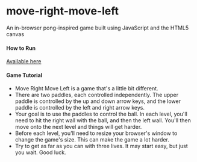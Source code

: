 # move-right-move-left
An in-browser pong-inspired game built using JavaScript and the HTML5 canvas

#### How to Run
[Available here](http://jacobfisher18.github.io/move-right-move-left/)

#### Game Tutorial
- Move Right Move Left is a game that's a little bit different.
- There are two paddles, each controlled independently. The upper paddle is controlled by the up and down arrow keys, and the lower paddle is controlled by the left and right arrow keys.
- Your goal is to use the paddles to control the ball. In each level, you'll need to hit the right wall with the ball, and then the left wall. You'll then move onto the next level and things will get harder.
- Before each level, you'll need to resize your browser's window to change the game's size. This can make the game a lot harder.
- Try to get as far as you can with three lives. It may start easy, but just you wait. Good luck.
